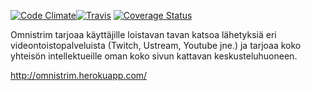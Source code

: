 [![Code Climate](https://codeclimate.com/github/Djiffit/Omnistrim/badges/gpa.svg)](https://codeclimate.com/github/Djiffit/Omnistrim)[![Travis](https://travis-ci.org/Djiffit/Omnistrim.svg?branch=master)](https://travis-ci.org/Djiffit/Omnistrim.svg?branch=master) [![Coverage Status](https://coveralls.io/repos/github/Djiffit/Omnistrim/badge.svg?branch=master)](https://coveralls.io/github/Djiffit/Omnistrim?branch=master)

Omnistrim tarjoaa käyttäjille loistavan tavan katsoa lähetyksiä eri videontoistopalveluista (Twitch, Ustream, Youtube jne.) ja tarjoaa koko yhteisön intellektueille oman koko sivun kattavan keskusteluhuoneen.

http://omnistrim.herokuapp.com/
